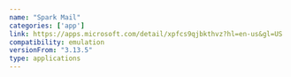 ```yaml
---
name: "Spark Mail"
categories: ['app']
link: https://apps.microsoft.com/detail/xpfcs9qjbkthvz?hl=en-us&gl=US
compatibility: emulation
versionFrom: "3.13.5"
type: applications
---
```


